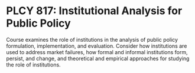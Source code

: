 # PLCY 817: Institutional Analysis for Public Policy

Course examines the role of institutions in the analysis of public policy formulation, implementation, and evaluation. Consider how institutions are used to address market failures, how formal and informal institutions form, persist, and change, and theoretical and empirical approaches for studying the role of institutions.